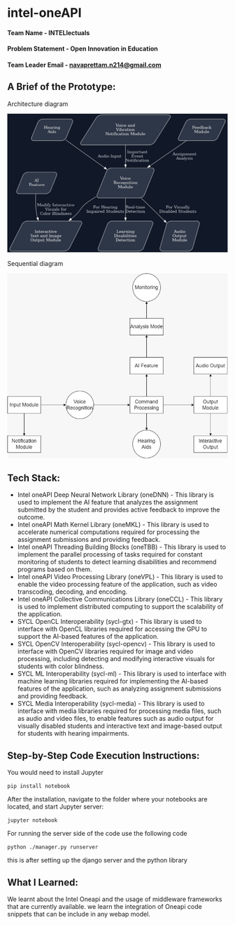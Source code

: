 # intel-oneAPI

#### Team Name - INTELlectuals
#### Problem Statement - Open Innovation in Education
#### Team Leader Email - navaprettam.n214@gmail.com

## A Brief of the Prototype:

  Architecture diagram

  ![Alt text](./readme/readme1.jpg)
  
  Sequential diagram

  ![Alt text](./readme/readme2.jpg)
  
## Tech Stack: 
   
  - Intel oneAPI Deep Neural Network Library (oneDNN) - This library is used to implement the AI feature that analyzes the assignment submitted by the student and provides active feedback to improve the outcome.
  - Intel oneAPI Math Kernel Library (oneMKL) - This library is  used to accelerate numerical computations required for processing the assignment submissions and providing feedback.
  - Intel oneAPI Threading Building Blocks (oneTBB) - This library is  used to implement the parallel processing of tasks required for constant monitoring of students to detect learning disabilities and recommend programs based on them.
  - Intel oneAPI Video Processing Library (oneVPL) - This library is used to enable the video processing feature of the application, such as video transcoding, decoding, and encoding.
  - Intel oneAPI Collective Communications Library (oneCCL) - This library is used to implement distributed computing to support the scalability of the application.
  - SYCL OpenCL Interoperability (sycl-gtx) - This library is used to interface with OpenCL libraries required for accessing the GPU to support the AI-based features of the application.
  - SYCL OpenCV Interoperability (sycl-opencv) - This library is used to interface with OpenCV libraries required for image and video processing, including detecting and modifying interactive visuals for students with color blindness.
  - SYCL ML Interoperability (sycl-ml) - This library is  used to interface with machine learning libraries required for implementing the AI-based features of the application, such as analyzing assignment submissions and providing feedback.
  - SYCL Media Interoperability (sycl-media) - This library is used to interface with media libraries required for processing media files, such as audio and video files, to enable features such as audio output for visually disabled students and interactive text and image-based output for students with hearing impairments.

## Step-by-Step Code Execution Instructions:
  You would need to install Jupyter
  ```
  pip install notebook
  ```

  After the installation, navigate to the folder where your notebooks are located, and start Jupyter server:
  ```
  jupyter notebook
  ```

  For running the server side of the code use the following code
  ```
  python ./manager.py runserver
  ```

  this is after setting up the django server and the python library

  
## What I Learned:
   We learnt about the Intel Oneapi and the usage of middleware frameworks that are currently available. we learn the integration of Oneapi code snippets that can be include in any webap model.
